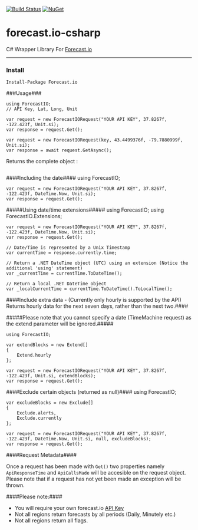 [![Build Status](https://travis-ci.org/f0xy/forecast.io-csharp.svg?branch=master)](https://travis-ci.org/f0xy/forecast.io-csharp)
[![NuGet](https://img.shields.io/nuget/v/Forecast.io.svg)](https://www.nuget.org/packages/Forecast.io/)

forecast.io-csharp
==================

C# Wrapper Library For [Forecast.io](http://forecast.io/)

------------------

### Install ###

    Install-Package Forecast.io

###Usage###

    using ForecastIO;
    // API Key, Lat, Long, Unit

    var request = new ForecastIORequest("YOUR API KEY", 37.8267f, -122.423f, Unit.si);
    var response = request.Get();

    var request = new ForecastIORequest(key, 43.4499376f, -79.7880999f, Unit.si);
    var response = await request.GetAsync();

Returns the complete object :

<p align="center">
  <img src="http://i.imgur.com/iVxt1VD.png" alt=""></img>
</p>

####Including the date####
    using ForecastIO;

    var request = new ForecastIORequest("YOUR API KEY", 37.8267f, -122.423f, DateTime.Now, Unit.si);
    var response = request.Get();

#####Using date/time extensions#####
    using ForecastIO;
    using ForecastIO.Extensions;

    var request = new ForecastIORequest("YOUR API KEY", 37.8267f, -122.423f, DateTime.Now, Unit.si);
    var response = request.Get();

    // Date/Time is represented by a Unix Timestamp
    var currentTime = response.currently.time;

    // Return a .NET DateTime object (UTC) using an extension (Notice the additional 'using' statement)
    var _currentTime = currentTime.ToDateTime();

    // Return a local .NET DateTime object
    var _localCurrentTime = currentTime.ToDateTime().ToLocalTime();

####Include extra data - (Currently only hourly is supported by the API) Returns hourly data for the next seven days, rather than the next two.####

#####Please note that you cannot specify a date (TimeMachine request) as the extend parameter will be ignored.#####

    using ForecastIO;

    var extendBlocks = new Extend[]
    {
        Extend.hourly
    };

    var request = new ForecastIORequest("YOUR API KEY", 37.8267f, -122.423f, Unit.si, extendBlocks);
    var response = request.Get();

####Exclude certain objects (returned as null)####
    using ForecastIO;

    var excludeBlocks = new Exclude[]
    {
        Exclude.alerts,
        Exclude.currently
    };

    var request = new ForecastIORequest("YOUR API KEY", 37.8267f, -122.423f, DateTime.Now, Unit.si, null, excludeBlocks);
    var response = request.Get();

####Request Metadata####

Once a request has been made with `Get()` two properties namely `ApiResponseTime` and `ApiCallsMade` will be accesible on the request object.
Please note that if a request has not yet been made an exception will be thrown.

####Please note:####

 - You will require your own forecast.io [API Key](https://developer.forecast.io/)
 - Not all regions return forecasts by all periods (Daily, Minutely etc.)
 - Not all regions return all flags.
